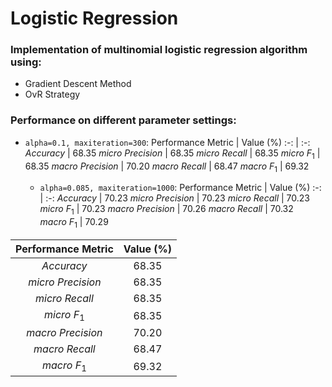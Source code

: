 # Logistic Regression

### Implementation of multinomial logistic regression algorithm using:
   - Gradient Descent Method
   - OvR Strategy

### Performance on different parameter settings:
- `alpha=0.1, maxiteration=300`:
      Performance Metric | Value (%)
      :-: | :-:
      $Accuracy$ | $68.35$
      $micro\ Precision$ | $68.35$
      $micro\ Recall$ | $68.35$
      $micro\  F_1$ | $68.35$
      $macro\ Precision$ | $70.20$
      $macro\ Recall$ | $68.47$
      $macro\ F_1$ | $69.32$
   
   - `alpha=0.085, maxiteration=1000`:
      Performance Metric | Value (%)
      :-: | :-:
      $Accuracy$ | $70.23$
      $micro\ Precision$ | $70.23$
      $micro\ Recall$ | $70.23$
      $micro\ F_1$ | $70.23$
      $macro\ Precision$ | $70.26$
      $macro\ Recall$ | $70.32$
      $macro\ F_1$ | $70.29$

Performance Metric | Value (%)
:-: | :-:
$Accuracy$ | $68.35$
$micro\ Precision$ | $68.35$
$micro\ Recall$ | $68.35$
$micro\  F_1$ | $68.35$
$macro\ Precision$ | $70.20$
$macro\ Recall$ | $68.47$
$macro\ F_1$ | $69.32$
